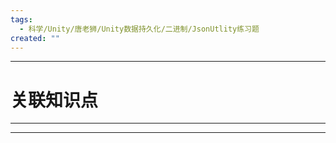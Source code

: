 ```yaml
---
tags:
  - 科学/Unity/唐老狮/Unity数据持久化/二进制/JsonUtlity练习题
created: ""
---
```


---
# 关联知识点



---




---

